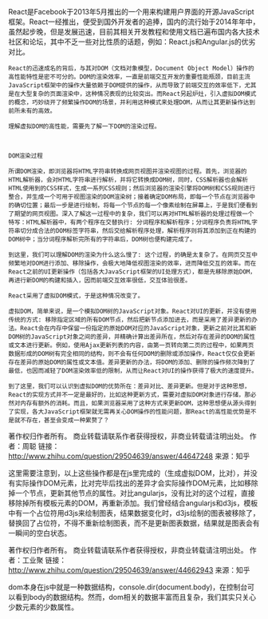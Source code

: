  React是Facebook于2013年5月推出的一个用来构建用户界面的开源JavaScript框架。React一经推出，便受到国外开发者的追捧，国内的流行始于2014年年中，虽然起步晚，但是发展迅速，目前其相关开发教程和使用文档已遍布国内各大技术社区和论坛，其中不乏一些对比性质的话题，例如：React.js和Angular.js的优劣对比。

    React的迅速成名的背后，与其对DOM（文档对象模型，Document Object Model）操作的高性能特性是密不可分的。DOM的渲染效率，一直是前端交互开发的重要性能瓶颈，目前主流JavaScript框架中的操作大量依赖于DOM提供的操作，从而导致了前端交互的效率低下，尤其是在大型复杂的页面渲染中，这种情况表现的比较突出。而React另起炉灶，引入虚拟DOM模式的概念，巧妙绕开了频繁操作DOM的场景，并利用这种模式来处理DOM，从而让其更新操作达到前所未有的高效。

    理解虚拟DOM的高性能，需要先了解一下DOM的渲染过程。



    DOM渲染过程

    所谓DOM渲染，即浏览器将HTML字符串转换成网页视图并渲染视图的过程。首先，浏览器的HTML解析器，会对HTML字符串进行解析，并将它转换成DOM树，同时，CSS解析器也会解析HTML使用到的CSS样式，生成一系列CSS规则；然后浏览器的渲染引擎将DOM树和CSS规则进行整合，并生成一个可用于视图渲染的DOM渲染树；接着确定DOM布局，即每一个节点在浏览器中的确切位置；最后一步是进行绘制，将每一个节点的每一个像素绘制在屏幕上，于是我们便看到了期望的网页视图。深入了解这一过程中的复杂，我们可以再对HTML解析器的处理过程做一个特写：HTML解析器中，有两个程序在交替执行: 分词程序和解析程序；分词程序负责将HTML字符串切分成合法的DOM标签字符串，然后交给解析程序处理，解析程序则将其添加到正在构建的DOM树中；当分词程序解析完所有的字符串后，DOM树也便构建完成了。

    到这里，我们可以理解DOM的渲染为什么这么慢了: 这个过程，的确是太复杂了。在网页交互中频繁地对DOM进行添加、移除操作，会极大地降低视图渲染的效率，进而降低交互的效率。而在React之前的UI更新操作（包括各大JavaScript框架的UI处理方式），都是先移除原始DOM，再进行新DOM的构建和插入，因而前端交互效率很低，交互体验很差。

    React采用了虚拟DOM模式，于是这种情况改变了。

    虚拟DOM，简单来说，是一个模拟DOM树的JavaScript对象。React对UI的更新，并没有使用传统的方式: 移除指定区域的所有DOM节点，然后把新节点添加进去，而是采用了差异更新的办法。React会在内存中保留一份指定的原始DOM对应的JavaScript对象，更新之前对比其和新DOM树的JavaScript对象之间的差异，并精确计算出差异所在，然后对存在差异的DOM的属性或文本进行更新。例如，使用Ajax更新列表的内容，由第一页转向第二页的过程中，如果两页数据形成的DOM树有完全相同的结构，则不会有任何DOM的删除或添加操作，React仅仅会更新存在差异的原始DOM的属性或文本值。差异更新的办法，将DOM的添加、删除的操作频次降到了最低，也因而减轻了DOM渲染效率低的限制，从而让React对UI的操作获得了极大的速度提升。

    到了这里，我们可以认识到虚拟DOM的优势所在：差异对比、差异更新。但是对于这种思想，React的实现方式并不一定是最好的，比如这种更新方式，需要对虚拟DOM对象进行存储，那必然对内存有额外的消耗。而且，如果浏览器采用了这种方式来更新DOM，这种思想便从源头得到了实现，各大JavaScript框架就无需再关心DOM操作的性能问题，那React的高性能优势是不是就不存在，甚至会变成一种累赘了？

著作权归作者所有。
商业转载请联系作者获得授权，非商业转载请注明出处。
作者：周聪
链接：http://www.zhihu.com/question/29504639/answer/44647248
来源：知乎

这里需要注意到，以上这些操作都是在js里完成的（生成虚拟DOM，比对），并没有实际操作DOM元素，比对完毕后找出的差异才会实际操作DOM元素，比如移除掉一个节点，更新其他节点的属性。对比angularjs，没有比对的这个过程，直接移除掉所有模板元素的DOM，再重新添加。我们曾经结合angularjs和d3js，模板中有一个占位符用d3js来绘制图表，结果数据变化时，d3js绘制的图表被移除了，替换回了占位符，不得不重新绘制图表，而不是更新图表数据，结果就是图表会有一瞬间的空白状态。

著作权归作者所有。
商业转载请联系作者获得授权，非商业转载请注明出处。
作者：工业聚
链接：http://www.zhihu.com/question/29504639/answer/44662943
来源：知乎

dom本身在js中就是一种数据结构，console.dir(document.body)，在控制台可以看到body的数据结构。然而，dom相关的数据丰富而且复杂，我们其实只关心少数元素的少数属性。